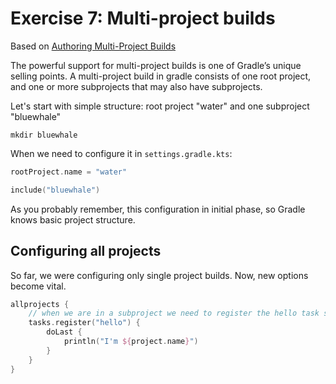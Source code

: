 # Exercise 7: Multi-project builds

Based on [Authoring Multi-Project Builds](https://docs.gradle.org/current/userguide/multi_project_builds.html)

The powerful support for multi-project builds is one of Gradle’s unique selling points. A multi-project build in gradle consists of one root project, and one or more subprojects that may also have subprojects.
                                                                                        
Let's start with simple structure: root project "water" and one subproject "bluewhale"

`mkdir bluewhale`

When we need to configure it in `settings.gradle.kts`: 

```kotlin
rootProject.name = "water"

include("bluewhale")
```

As you probably remember, this configuration in initial phase, so Gradle knows basic project structure.

## Configuring all projects

So far, we were configuring only single project builds. Now, new options become vital.

```kotlin
allprojects {
    // when we are in a subproject we need to register the hello task since it is not yet present there
    tasks.register("hello") {
        doLast {
            println("I'm ${project.name}")
        }
    }
}
```